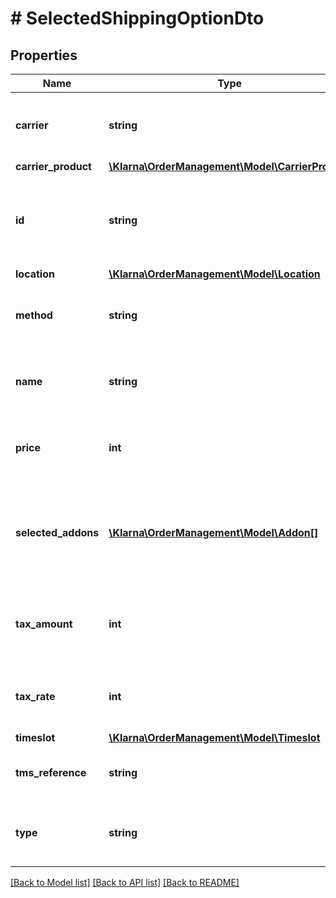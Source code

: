 # # SelectedShippingOptionDto

## Properties

Name | Type | Description | Notes
------------ | ------------- | ------------- | -------------
**carrier** | **string** | The carrier for the selected shipping option | [optional]
**carrier_product** | [**\Klarna\OrderManagement\Model\CarrierProduct**](CarrierProduct.md) |  | [optional]
**id** | **string** | The id of the selected shipping option as provided by the TMS | [optional]
**location** | [**\Klarna\OrderManagement\Model\Location**](Location.md) |  | [optional]
**method** | **string** | The method of the selected shipping option | [optional]
**name** | **string** | The display name of the selected shipping option | [optional]
**price** | **int** | The price of the selected shipping option | [optional]
**selected_addons** | [**\Klarna\OrderManagement\Model\Addon[]**](Addon.md) | Array consisting of add-ons selected by the consumer, may be empty | [optional]
**tax_amount** | **int** | The tax amount of the selected shipping option | [optional]
**tax_rate** | **int** | The tax rate of the selected shipping option | [optional]
**timeslot** | [**\Klarna\OrderManagement\Model\Timeslot**](Timeslot.md) |  | [optional]
**tms_reference** | **string** | The shipment_id provided by the TMS | [optional]
**type** | **string** | The type of the selected shipping option | [optional]

[[Back to Model list]](../../README.md#models) [[Back to API list]](../../README.md#endpoints) [[Back to README]](../../README.md)
